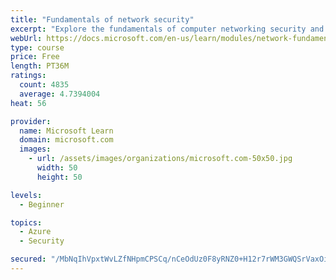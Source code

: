 ```yaml
---
title: "Fundamentals of network security"
excerpt: "Explore the fundamentals of computer networking security and monitoring."
webUrl: https://docs.microsoft.com/en-us/learn/modules/network-fundamentals-2/
type: course
price: Free
length: PT36M
ratings:
  count: 4835
  average: 4.7394004
heat: 56

provider:
  name: Microsoft Learn
  domain: microsoft.com
  images:
    - url: /assets/images/organizations/microsoft.com-50x50.jpg
      width: 50
      height: 50

levels:
  - Beginner

topics:
  - Azure
  - Security

secured: "/MbNqIhVpxtWvLZfNHpmCPSCq/nCeOdUz0F8yRNZ0+H12r7rWM3GWQSrVaxOikt8d3veX3hzvPM2NDYbS+2PWzrYUOKltvJGw9kdzu4ZC0LaRpAWTq0nyBWZ/gJU3WcX61XEFKyjgW7e812+quimOrfB/WUAQAg9ctb52gkzpMaUIEmmWWbkAsf/pGp/3jg4ph18reuYbSi+ySqgxTpFrYjKZwkiydqohyXxDzljFCl3Qf6adgxWnrcQJJthn466w5lnVmwH4zwc64r6+JLprLmeFlh+szTGB1ZWGYwUenGXnmFno+tsR0vcfsqg8RR29+oDWWB2P/AhMrtjWtaKnGP06tmBiLeMfAJgDX8B88l5OpS3tmU1Ra3CzOGVaoG60Fuuf+HNA1YLRoal1x9FS8r34dFFYTNDr6JyR89mGxs=;voCFwbbqokrRgPuUdk8bLw=="
---
```



